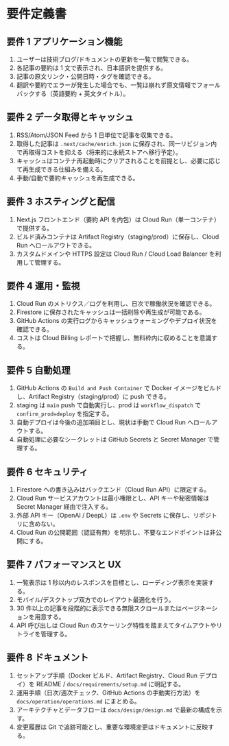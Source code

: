 # 要件定義書

## 要件 1 アプリケーション機能

1. ユーザーは技術ブログ/ドキュメントの更新を一覧で閲覧できる。
2. 各記事の要約は 1 文で表示され、日本語訳を提供する。
3. 記事の原文リンク・公開日時・タグを確認できる。
4. 翻訳や要約でエラーが発生した場合でも、一覧は崩れず原文情報でフォールバックする（英語要約 + 英文タイトル）。

## 要件 2 データ取得とキャッシュ

1. RSS/Atom/JSON Feed から 1 日単位で記事を収集できる。
2. 取得した記事は `.next/cache/enrich.json` に保存され、同一リビジョン内で再取得コストを抑える（将来的に永続ストアへ移行予定）。
3. キャッシュはコンテナ再起動時にクリアされることを前提とし、必要に応じて再生成できる仕組みを備える。
4. 手動/自動で要約キャッシュを再生成できる。

## 要件 3 ホスティングと配信

1. Next.js フロントエンド（要約 API を内包）は Cloud Run（単一コンテナ）で提供する。
2. ビルド済みコンテナは Artifact Registry（staging/prod）に保存し、Cloud Run へロールアウトできる。
3. カスタムドメインや HTTPS 設定は Cloud Run / Cloud Load Balancer を利用して管理する。

## 要件 4 運用・監視

1. Cloud Run のメトリクス／ログを利用し、日次で稼働状況を確認できる。
2. Firestore に保存されたキャッシュは一括削除や再生成が可能である。
3. GitHub Actions の実行ログからキャッシュウォーミングやデプロイ状況を確認できる。
4. コストは Cloud Billing レポートで把握し、無料枠内に収めることを意識する。

## 要件 5 自動処理

1. GitHub Actions の `Build and Push Container` で Docker イメージをビルドし、Artifact Registry（staging/prod）に push できる。
2. staging は `main` push で自動実行し、prod は `workflow_dispatch` で `confirm_prod=deploy` を指定する。
3. 自動デプロイは今後の追加項目とし、現状は手動で Cloud Run へロールアウトする。
4. 自動処理に必要なシークレットは GitHub Secrets と Secret Manager で管理する。

## 要件 6 セキュリティ

1. Firestore への書き込みはバックエンド（Cloud Run API）に限定する。
2. Cloud Run サービスアカウントは最小権限とし、API キーや秘密情報は Secret Manager 経由で注入する。
3. 外部 API キー（OpenAI / DeepL）は `.env` や Secrets に保存し、リポジトリに含めない。
4. Cloud Run の公開範囲（認証有無）を明示し、不要なエンドポイントは非公開にする。

## 要件 7 パフォーマンスと UX

1. 一覧表示は 1 秒以内のレスポンスを目標とし、ローディング表示を実装する。
2. モバイル/デスクトップ双方でのレイアウト最適化を行う。
3. 30 件以上の記事を段階的に表示できる無限スクロールまたはページネーションを用意する。
4. API 呼び出しは Cloud Run のスケーリング特性を踏まえてタイムアウトやリトライを管理する。

## 要件 8 ドキュメント

1. セットアップ手順（Docker ビルド、Artifact Registry、Cloud Run デプロイ）を README / `docs/requirements/setup.md` に明記する。
2. 運用手順（日次/週次チェック、GitHub Actions の手動実行方法）を `docs/operation/operations.md` にまとめる。
3. アーキテクチャとデータフローは `docs/design/design.md` で最新の構成を示す。
4. 変更履歴は Git で追跡可能とし、重要な環境変更はドキュメントに反映する。
